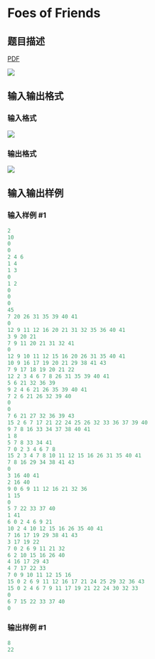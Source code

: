 # Foes of Friends

## 题目描述

[problemUrl]: https://uva.onlinejudge.org/index.php?option=com_onlinejudge&Itemid=8&category=862&page=show_problem&problem=4848

[PDF](https://uva.onlinejudge.org/external/129/p12969.pdf)

![](https://cdn.luogu.com.cn/upload/vjudge_pic/UVA12969/4bc34cb25fecd195e32cbcfceb4ce11fd10a4e94.png)

## 输入输出格式

### 输入格式

![](https://cdn.luogu.com.cn/upload/vjudge_pic/UVA12969/9c453e6d130703ea377f12b48553c8dc6ce40373.png)

### 输出格式

![](https://cdn.luogu.com.cn/upload/vjudge_pic/UVA12969/5108b8416ae362dc2a3d1c656fd5b2dc4dc5b5fc.png)

## 输入输出样例

### 输入样例 #1

```cpp
2
10
0
0
2 4 6
1 4
1 3
0
1 2
0
0
0
45
7 20 26 31 35 39 40 41
0
12 9 11 12 16 20 21 31 32 35 36 40 41
3 9 20 21
7 9 11 20 21 31 32 41
0
12 9 10 11 12 15 16 20 26 31 35 40 41
10 9 16 17 19 20 21 29 38 41 43
7 9 17 18 19 20 21 22
12 2 3 4 6 7 8 26 31 35 39 40 41
5 6 21 32 36 39
9 2 4 6 21 26 35 39 40 41
7 2 6 21 26 32 39 40
0
0
7 6 21 27 32 36 39 43
15 2 6 7 17 21 22 24 25 26 32 33 36 37 39 40
9 7 8 16 33 34 37 38 40 41
1 8
5 7 8 33 34 41
7 0 2 3 4 6 7 8
15 2 3 4 7 8 10 11 12 15 16 26 31 35 40 41
7 8 16 29 34 38 41 43
0
3 16 40 41
2 16 40
9 0 6 9 11 12 16 21 32 36
1 15
0
5 7 22 33 37 40
1 41
6 0 2 4 6 9 21
10 2 4 10 12 15 16 26 35 40 41
7 16 17 19 29 38 41 43
3 17 19 22
7 0 2 6 9 11 21 32
6 2 10 15 16 26 40
4 16 17 29 43
4 7 17 22 33
7 0 9 10 11 12 15 16
15 0 2 6 9 11 12 16 17 21 24 25 29 32 36 43
15 0 2 4 6 7 9 11 17 19 21 22 24 30 32 33
0
6 7 15 22 33 37 40
0
```


### 输出样例 #1

```cpp
8
22
```


